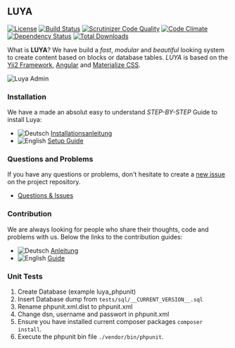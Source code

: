 LUYA
----

[![License](https://poser.pugx.org/zephir/luya-module-admin/license)](https://packagist.org/packages/zephir/luya-module-admin)
[![Build Status](https://travis-ci.org/zephir/luya.svg)](https://travis-ci.org/zephir/luya)
[![Scrutinizer Code Quality](https://scrutinizer-ci.com/g/zephir/luya/badges/quality-score.png?b=master)](https://scrutinizer-ci.com/g/zephir/luya/?branch=master)
[![Code Climate](https://codeclimate.com/github/zephir/luya/badges/gpa.svg)](https://codeclimate.com/github/zephir/luya)
[![Dependency Status](https://www.versioneye.com/user/projects/55d0ce4315ff9b0014000166/badge.svg?style=flat)](https://www.versioneye.com/user/projects/55d0ce4315ff9b0014000166)
[![Total Downloads](https://poser.pugx.org/zephir/luya/downloads)](https://packagist.org/packages/zephir/luya) 

What is **LUYA**? We have build a *fast*, *modular* and *beautiful* looking system to create content based on blocks or database tables. *LUYA* is based on the [Yii2 Framework](https://github.com/yiisoft/yii2), [Angular](https://angularjs.org) and [Materialize CSS](materializecss.com).

![Luya Admin](https://raw.githubusercontent.com/zephir/luya/master/docs/guide/img/luya-admin.png)

### Installation

We have a made an absolut easy to understand *STEP-BY-STEP* Guide to install Luya:

+ ![Deutsch](https://raw.githubusercontent.com/savetheinternet/Tinyboard/master/static/flags/de.png) [Installationsanleitung](https://luya.io/de/dokumentation/install)
+ ![English](https://raw.githubusercontent.com/savetheinternet/Tinyboard/master/static/flags/us.png) [Setup Guide](https://luya.io/en/docs/install)

### Questions and Problems

If you have any questions or problems, don't hesitate to create a [new issue](https://github.com/zephir/luya/issues/new) on the project repository.

+ [Questions & Issues](https://github.com/zephir/luya/issues)

### Contribution

We are always looking for people who share their thoughts, code and problems with us. Below the links to the contribution guides:

+ ![Deutsch](https://raw.githubusercontent.com/savetheinternet/Tinyboard/master/static/flags/de.png) [Anleitung](https://luya.io/de/dokumentation/luya-collaboration)
+ ![English](https://raw.githubusercontent.com/savetheinternet/Tinyboard/master/static/flags/us.png) [Guide](https://luya.io/en/docs/luya-collaboration)


### Unit Tests

1. Create Database (example luya_phpunit)
2. Insert Database dump from `tests/sql/__CURRENT_VERSION__.sql`
3. Rename phpunit.xml.dist to phpunit.xml
4. Change dsn, username and passwort in phpunit.xml
5. Ensure you have installed current composer packages `composer install`.
6. Execute the phpunit bin file `./vendor/bin/phpunit`.